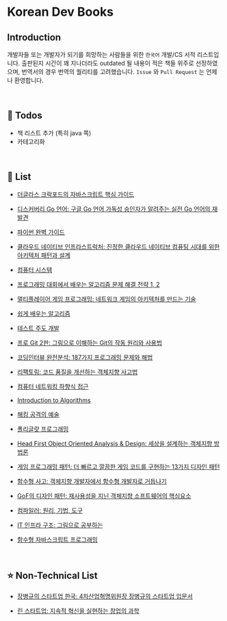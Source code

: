 # Korean Dev Books

## Introduction

개발자들 또는 개발자가 되기를 희망하는 사람들을 위한 `한국어` 개발/CS 서적 리스트입니다. 출판된지 시간이 꽤 지나더라도 outdated 될 내용이 적은 책들 위주로 선정하였으며, 번역서의 경우 번역의 퀄리티를 고려했습니다. `Issue` 와 `Pull Request` 는 언제나 환영합니다.

</br>

## :memo: Todos

* 책 리스트 추가 (특히 java 쪽)
* 카테고리화

</br>

## :book: List

* [더글라스 크락포드의 자바스크립트 핵심 가이드](http://www.yes24.com/24/goods/3071412)

* [디스커버리 Go 언어: 구글 Go 언어 가독성 승인자가 알려주는 실전 Go 언어의 재발견](http://www.yes24.com/24/Goods/24759320)

* [파이썬 완벽 가이드](http://www.yes24.com/24/Goods/6694057)

* [클라우드 네이티브 인프라스트럭처: 진정한 클라우드 네이티브 컴퓨팅 시대를 위한 아키텍처 패턴과 설계](http://www.yes24.com/24/goods/64467321)

* [컴퓨터 시스템](http://www.yes24.com/24/goods/31950404)

* [프로그래밍 대회에서 배우는 알고리즘 문제 해결 전략 1, 2](http://www.yes24.com/24/goods/8006522)

* [멀티플레이어 게임 프로그래밍: 네트워크 게임의 아키텍처를 만드는 기술](http://www.yes24.com/24/Goods/38868446)

* [쉽게 배우는 알고리즘](http://www.yes24.com/24/goods/58154784)

* [테스트 주도 개발](http://www.yes24.com/24/Goods/12246033)

* [프로 Git 2판: 그림으로 이해하는 Git의 작동 원리와 사용법](http://www.yes24.com/24/Goods/24841824)

* [코딩인터뷰 완전분석: 187가지 프로그래밍 문제와 해법](http://www.yes24.com/24/Goods/44305533)

* [리팩토링: 코드 품질을 개선하는 객체지향 사고법](http://www.yes24.com/24/Goods/7951038)

* [컴퓨터 네트워킹 하향식 접근](http://www.yes24.com/24/goods/45543957)

* [Introduction to Algorithms](http://www.yes24.com/24/Goods/13776831)

* [해킹 공격의 예술](http://www.yes24.com/24/Goods/3734711)

* [폴리글랏 프로그래밍](http://www.yes24.com/24/Goods/12204890)

* [Head First Object Oriented Analysis & Design: 세상을 설계하는 객체지향 방법론](http://www.yes24.com/24/goods/2593582)

* [게임 프로그래밍 패턴: 더 빠르고 깔끔한 게임 코드를 구현하는 13가지 디자인 패턴](http://www.yes24.com/24/goods/27767709)

* [함수형 사고: 객체지향 개발자에서 함수형 개발자로 거듭나기](http://www.yes24.com/24/Goods/29029252)

* [GoF의 디자인 패턴: 재사용성을 지닌 객체지향 소프트웨어의 핵심요소](http://www.yes24.com/24/Goods/17525598)

* [컴파일러: 원리, 기법, 도구](http://www.yes24.com/24/goods/3360617)

* [IT 인프라 구조: 그림으로 공부하는](http://www.yes24.com/24/Goods/19041948)

* [함수형 자바스크립트 프로그래밍](http://www.yes24.com/24/goods/56885507)

</br>

## :star: Non-Technical List

* [장병규의 스타트업 한국: 4차산업혁명위원장 장병규의 스타트업 입문서](http://www.yes24.com/24/Goods/57654682)

* [린 스타트업: 지속적 혁신을 실현하는 창업의 과학](http://www.yes24.com/24/Goods/7921251)

